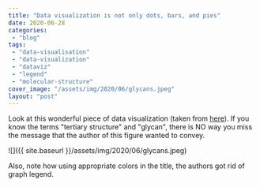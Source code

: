 ```yaml
---
title: "Data visualization is not only dots, bars, and pies"
date: 2020-06-28
categories: 
 - "blog"
tags: 
 - "data-visualisation"
 - "data-visualization"
 - "dataviz"
 - "legend"
 - "molecular-structure"
cover_image: "/assets/img/2020/06/glycans.jpeg"
layout: "post"
---
```


Look at this wonderful piece of data visualization (taken from [here](https://www.linkedin.com/posts/glycodisplay-aps_covid19-sarscov2a-coronavirus-activity-6679035232391311360-7V8y)). If you know the terms "tertiary structure" and "glycan", there is NO way you miss the message that the author of this figure wanted to convey.

![]({{ site.baseurl }}/assets/img/2020/06/glycans.jpeg)

Also, note how using appropriate colors in the title, the authors got rid of graph legend.
